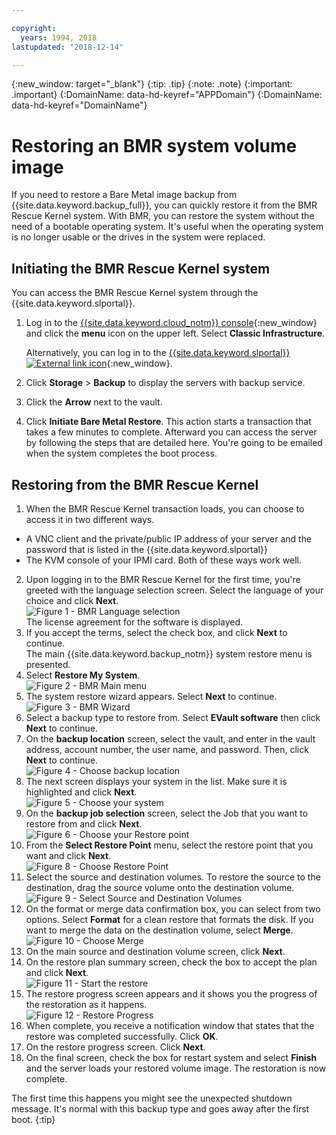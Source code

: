 ```yaml
---

copyright:
  years: 1994, 2018
lastupdated: "2018-12-14"

---
```

{:new_window: target="_blank"}
{:tip: .tip}
{:note: .note}
{:important: .important}
{:DomainName: data-hd-keyref="APPDomain"}
{:DomainName: data-hd-keyref="DomainName"}

# Restoring an BMR system volume image

If you need to restore a Bare Metal image backup from {{site.data.keyword.backup_full}}, you can quickly restore it from the BMR Rescue Kernel system. With BMR, you can restore the system without the need of a bootable operating system. It's useful when the operating system is no longer usable or the drives in the system were replaced.

## Initiating the BMR Rescue Kernel system

You can access the BMR Rescue Kernel system through the {{site.data.keyword.slportal}}.
1. Log in to the [{{site.data.keyword.cloud_notm}} console](https://{DomainName}/catalog/){:new_window} and click the **menu** icon on the upper left. Select **Classic Infrastructure**.

   Alternatively, you can log in to the [{{site.data.keyword.slportal}} ![External link icon](../../icons/launch-glyph.svg "External link icon")](https://control.softlayer.com/){:new_window}.
2. Click **Storage** > **Backup** to display the servers with backup service.
3. Click the **Arrow** next to the vault.
4. Click **Initiate Bare Metal Restore**. This action starts a transaction that takes a few minutes to complete. Afterward you can access the server by following the steps that are detailed here. You're going to be emailed when the system completes the boot process.


## Restoring from the BMR Rescue Kernel

1. When the BMR Rescue Kernel transaction loads, you can choose to access it in two different ways.
  - A VNC client and the private/public IP address of your server and the password that is listed in the {{site.data.keyword.slportal}}
  - The KVM console of your IPMI card.
  Both of these ways work well.
2. Upon logging in to the BMR Rescue Kernel for the first time, you're greeted with the language selection screen. Select the language of your choice and click **Next**.
<br/>![Figure 1 - BMR Language selection](/images/bmr1.png)<br/> The license agreement for the software is displayed.
3. If you accept the terms, select the check box, and click **Next** to continue. <br/> The main {{site.data.keyword.backup_notm}} system restore menu is presented.
4. Select **Restore My System**.
<br/>![Figure 2 - BMR Main menu](/images/bmr2.png)
5. The system restore wizard appears. Select **Next** to continue.
<br/>![Figure 3 - BMR Wizard](/images/bmr3.png)
6. Select a backup type to restore from. Select **EVault software** then click **Next** to continue.
7. On the **backup location** screen, select the vault, and enter in the vault address, account number, the user name, and password. Then, click **Next** to continue.
<br/>![Figure 4 - Choose backup location](/images/bmr4.png)
8. The next screen displays your system in the list. Make sure it is highlighted and click **Next**.
<br/>![Figure 5 - Choose your system](/images/bmr5.png)
9. On the **backup job selection** screen, select the Job that you want to restore from and click **Next**.
<br/>![Figure 6 - Choose your Restore point](/images/bmr6.png)
10. From the **Select Restore Point** menu, select the restore point that you want and click **Next**.
<br/>![Figure 8 - Choose Restore Point](/images/bmr8.png)
11. Select the source and destination volumes. To restore the source to the destination, drag the source volume onto the destination volume.
<br/>![Figure 9 - Select Source and Destination Volumes](/images/bmr9.png)
12. On the format or merge data confirmation box, you can select from two options. Select **Format** for a clean restore that formats the disk. If you want to merge the data on the destination volume, select **Merge**.
<br/>![Figure 10 - Choose Merge](/images/bmr10.png)
13. On the main source and destination volume screen, click **Next**.
14. On the restore plan summary screen, check the box to accept the plan and click **Next**.
<br/>![Figure 11 - Start the restore](/images/bmr11.png)
15. The restore progress screen appears and it shows you the progress of the restoration as it happens.
<br/>![Figure 12 - Restore Progress](/images/bmr12.png)
16. When complete, you receive a notification window that states that the restore was completed successfully. Click **OK**.
17. On the restore progress screen. Click **Next**.
18. On the final screen, check the box for restart system and select **Finish** and the server loads your restored volume image.
  The restoration is now complete. <br/>

  The first time this happens you might see the unexpected shutdown message. It's normal with this backup type and goes away after the first boot.
  {:tip}
